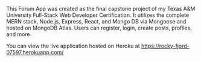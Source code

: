 This Forum App was created as the final capstone project of my Texas A&M University Full-Stack Web Developer Certification. It utilizes the complete MERN stack, Node.js, Express, React, and Mongo DB via Mongoose and hosted on MongoDB Atlas.  Users can register, login, create posts, profiles, and more.

You can view the live application hosted on Heroku at https://rocky-fjord-07597.herokuapp.com/
